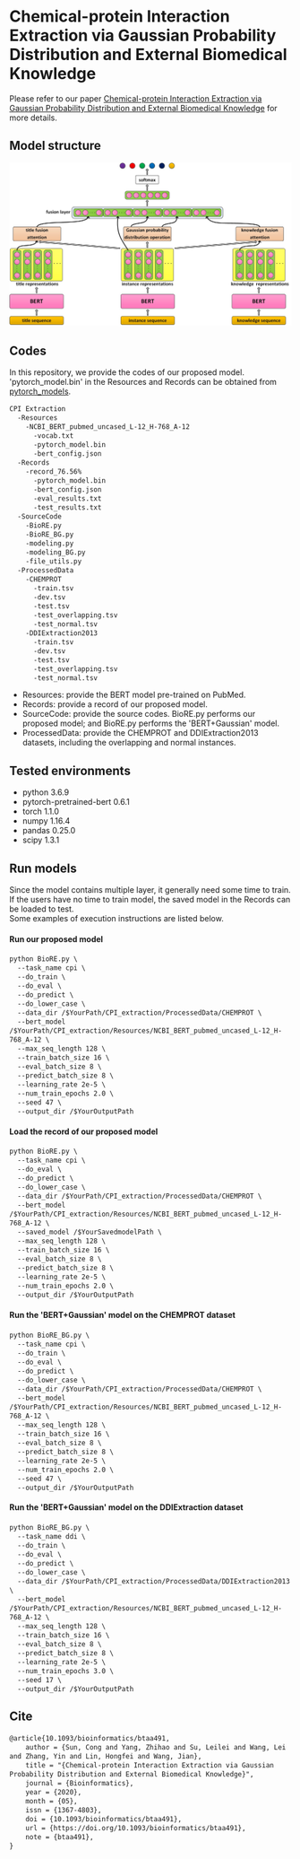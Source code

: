 # Chemical-protein Interaction Extraction via Gaussian Probability Distribution and External Biomedical Knowledge

Please refer to our paper [Chemical-protein Interaction Extraction via Gaussian Probability Distribution and External Biomedical Knowledge](https://arxiv.org/pdf/1911.09487) for more details.

## Model structure ##
<img src="model.jpg" width="800" >


## Codes ##
In this repository, we provide the codes of our proposed model. \
'pytorch_model.bin' in the Resources and Records can be obtained from [pytorch_models](https://drive.google.com/drive/folders/15o_h-_YQUgccvc9202hTGrSyZfrzOPFX?usp=sharing).
```
CPI Extraction
  -Resources
    -NCBI_BERT_pubmed_uncased_L-12_H-768_A-12
      -vocab.txt
      -pytorch_model.bin
      -bert_config.json
  -Records
    -record_76.56%
      -pytorch_model.bin
      -bert_config.json
      -eval_results.txt
      -test_results.txt
  -SourceCode
    -BioRE.py
    -BioRE_BG.py
    -modeling.py
    -modeling_BG.py
    -file_utils.py
  -ProcessedData
    -CHEMPROT
      -train.tsv
      -dev.tsv
      -test.tsv
      -test_overlapping.tsv
      -test_normal.tsv
    -DDIExtraction2013
      -train.tsv
      -dev.tsv
      -test.tsv
      -test_overlapping.tsv
      -test_normal.tsv
```

* Resources: provide the BERT model pre-trained on PubMed.
* Records: provide a record of our proposed model.
* SourceCode: provide the source codes.  BioRE.py performs our proposed model; and BioRE.py performs the 'BERT+Gaussian' model.
* ProcessedData: provide the CHEMPROT and DDIExtraction2013 datasets, including the overlapping and normal instances.



## Tested environments ##

* python                    3.6.9
* pytorch-pretrained-bert   0.6.1
* torch                     1.1.0
* numpy                     1.16.4
* pandas                    0.25.0
* scipy                     1.3.1


## Run models ##
Since the model contains multiple layer, it generally need some time to train. If the users have no time to train model, the saved model in the Records can be loaded to test. \
Some examples of execution instructions are listed below.


#### Run our proposed model ####
```
python BioRE.py \
  --task_name cpi \
  --do_train \
  --do_eval \
  --do_predict \
  --do_lower_case \
  --data_dir /$YourPath/CPI_extraction/ProcessedData/CHEMPROT \
  --bert_model /$YourPath/CPI_extraction/Resources/NCBI_BERT_pubmed_uncased_L-12_H-768_A-12 \
  --max_seq_length 128 \
  --train_batch_size 16 \
  --eval_batch_size 8 \
  --predict_batch_size 8 \
  --learning_rate 2e-5 \
  --num_train_epochs 2.0 \
  --seed 47 \
  --output_dir /$YourOutputPath
```
#### Load the record of our proposed model ####
```
python BioRE.py \
  --task_name cpi \
  --do_eval \
  --do_predict \
  --do_lower_case \
  --data_dir /$YourPath/CPI_extraction/ProcessedData/CHEMPROT \
  --bert_model /$YourPath/CPI_extraction/Resources/NCBI_BERT_pubmed_uncased_L-12_H-768_A-12 \
  --saved_model /$YourSavedmodelPath \
  --max_seq_length 128 \
  --train_batch_size 16 \
  --eval_batch_size 8 \
  --predict_batch_size 8 \
  --learning_rate 2e-5 \
  --num_train_epochs 2.0 \
  --output_dir /$YourOutputPath
```
#### Run the 'BERT+Gaussian' model on the CHEMPROT dataset ####
```
python BioRE_BG.py \
  --task_name cpi \
  --do_train \
  --do_eval \
  --do_predict \
  --do_lower_case \
  --data_dir /$YourPath/CPI_extraction/ProcessedData/CHEMPROT \
  --bert_model /$YourPath/CPI_extraction/Resources/NCBI_BERT_pubmed_uncased_L-12_H-768_A-12 \
  --max_seq_length 128 \
  --train_batch_size 16 \
  --eval_batch_size 8 \
  --predict_batch_size 8 \
  --learning_rate 2e-5 \
  --num_train_epochs 2.0 \
  --seed 47 \
  --output_dir /$YourOutputPath
```
#### Run the 'BERT+Gaussian' model on the DDIExtraction dataset ####
```
python BioRE_BG.py \
  --task_name ddi \
  --do_train \
  --do_eval \
  --do_predict \
  --do_lower_case \
  --data_dir /$YourPath/CPI_extraction/ProcessedData/DDIExtraction2013 \
  --bert_model /$YourPath/CPI_extraction/Resources/NCBI_BERT_pubmed_uncased_L-12_H-768_A-12 \
  --max_seq_length 128 \
  --train_batch_size 16 \
  --eval_batch_size 8 \
  --predict_batch_size 8 \
  --learning_rate 2e-5 \
  --num_train_epochs 3.0 \
  --seed 17 \
  --output_dir /$YourOutputPath
```

## Cite ##

```
@article{10.1093/bioinformatics/btaa491,
    author = {Sun, Cong and Yang, Zhihao and Su, Leilei and Wang, Lei and Zhang, Yin and Lin, Hongfei and Wang, Jian},
    title = "{Chemical-protein Interaction Extraction via Gaussian Probability Distribution and External Biomedical Knowledge}",
    journal = {Bioinformatics},
    year = {2020},
    month = {05},
    issn = {1367-4803},
    doi = {10.1093/bioinformatics/btaa491},
    url = {https://doi.org/10.1093/bioinformatics/btaa491},
    note = {btaa491},
}
```

